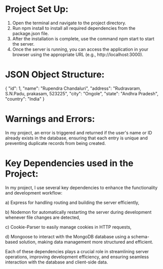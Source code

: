 # Project Set Up:

1. Open the terminal and navigate to the project directory.
2. Run npm install to install all required dependencies from the package.json file.
3. After the installation is complete, use the command npm start to start the server.
4. Once the server is running, you can access the application in your browser using the appropriate URL (e.g., http://localhost:3000).

# JSON Object Structure:

{
"id": 1,
"name": "Rupendra Chandaluri",
"address": "Rudravaram, S.N.Padu, prakasam, 523225",
"city": "Ongole",
"state": "Andhra Pradesh",
"country": "India"
}

# Warnings and Errors:

In my project, an error is triggered and returned if the user's name or ID already exists in the database, ensuring that each entry is unique and preventing duplicate records from being created.
# Key Dependencies used in the Project:

In my project, I use several key dependencies to enhance the functionality and development workflow:

a) Express for handling routing and building the server efficiently,

b) Nodemon for automatically restarting the server during development whenever file changes are detected,

c) Cookie-Parser to easily manage cookies in HTTP requests,

d) Mongoose to interact with the MongoDB database using a schema-based solution, making data management more structured and efficient.

<!-- a) Express: This is a flexible and lightweight web framework for Node.js, which simplifies the process of setting up routes, middleware, and handling HTTP requests and responses. It serves as the backbone of my server-side application, making it easier to manage the app’s structure and logic.

b) Nodemon: Nodemon is a development tool that automatically monitors changes in my source files and restarts the server whenever it detects any modifications. This eliminates the need to manually stop and start the server during development, greatly improving productivity and reducing development time.

c) Cookie-Parser: This middleware parses cookies attached to client requests, making it simple to read and manipulate cookies in the Express framework. It’s essential for managing user sessions, authentication, and storing small pieces of user information across multiple requests.

d) Mongoose: Mongoose provides a robust and schema-based solution for managing MongoDB databases. It allows me to define models for my data, perform validation, and handle complex queries more easily. It integrates well with Express and ensures data consistency within the MongoDB database, while also offering rich features like middleware, schema types, and population (joining documents). -->

Each of these dependencies plays a crucial role in streamlining server operations, improving development efficiency, and ensuring seamless interaction with the database and client-side data.
